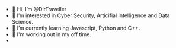- 👋 Hi, I’m @DirTraveller
- 👀 I’m interested in Cyber Security, Articifial Intelligence and Data Science.
- 🌱 I’m currently learning Javascript, Python and C++.
- 🥊 I'm working out in my off time.
- 
<!---
DirTraveller/DirTraveller is a ✨ special ✨ repository because its `README.md` (this file) appears on your GitHub profile.
You can click the Preview link to take a look at your changes.
--->
